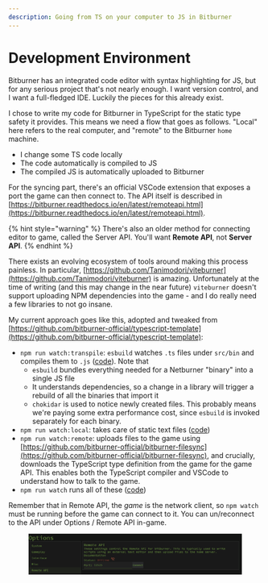 ```yaml
---
description: Going from TS on your computer to JS in Bitburner
---
```


# Development Environment

Bitburner has an integrated code editor with syntax highlighting for JS, but for any serious project that's not nearly enough. I want version control, and I want a full-fledged IDE. Luckily the pieces for this already exist.

I chose to write my code for Bitburner in TypeScript for the static type safety it provides. This means we need a flow that goes as follows. "Local" here refers to the real computer, and "remote" to the Bitburner `home` machine.

* I change some TS code locally
* The code automatically is compiled to JS
* The compiled JS is automatically uploaded to Bitburner

For the syncing part, there's an official VSCode extension that exposes a port the game can then connect to. The API itself is described in [https://bitburner.readthedocs.io/en/latest/remoteapi.html](https://bitburner.readthedocs.io/en/latest/remoteapi.html).

{% hint style="warning" %}
There's also an older method for connecting editor to game, called the Server API. You'll want **Remote API**, not **Server API**.
{% endhint %}

There exists an evolving ecosystem of tools around making this process painless. In particular, [https://github.com/Tanimodori/viteburner](https://github.com/Tanimodori/viteburner) is amazing. Unfortunately at the time of writing (and this may change in the near future) `viteburner` doesn't support uploading NPM dependencies into the game - and I do really need a few libraries to not go insane.

My current approach goes like this, adopted and tweaked from [https://github.com/bitburner-official/typescript-template](https://github.com/bitburner-official/typescript-template):

* `npm run watch:transpile`: `esbuild` watches `.ts` files under `src/bin` and compiles them to `.js` ([code](https://github.com/abesto/bitburner-scripts-2/blob/742bfb15223377239eed3be2a726dbc2b1b5e664/build/transpile.js)). Note that
  * `esbuild` bundles everything needed for a Netburner "binary" into a single JS file
  * It understands dependencies, so a change in a library will trigger a rebuild of all the binaries that import it
  * `chokidar` is used to notice newly created files. This probably means we're paying some extra performance cost, since `esbuild` is invoked separately for each binary.
* `npm run watch:local`: takes care of static text files ([code](https://github.com/abesto/bitburner-scripts-2/blob/742bfb15223377239eed3be2a726dbc2b1b5e664/build/watch.js))
* `npm run watch:remote`: uploads files to the game using [https://github.com/bitburner-official/bitburner-filesync](https://github.com/bitburner-official/bitburner-filesync), and crucially, downloads the TypeScript type definition from the game for the game API. This enables both the TypeScript compiler and VSCode to understand how to talk to the game.
* `npm run watch` runs all of these ([code](https://github.com/abesto/bitburner-scripts-2/blob/main/package.json))

Remember that in Remote API, the _game_ is the network client, so `npm watch` must be running before the game can connect to it. You can un/reconnect to the API under Options / Remote API in-game.

<figure><img src=".gitbook/assets/image (1).png" alt=""><figcaption></figcaption></figure>


